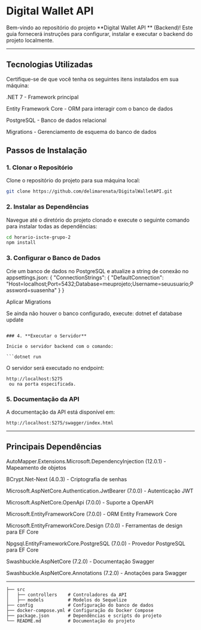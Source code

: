 # Digital Wallet API

Bem-vindo ao repositório do projeto **Digital Wallet API ** (Backend)! Este guia fornecerá instruções para configurar, instalar e executar o backend do projeto localmente.

---

## **Tecnologias Utilizadas**

Certifique-se de que você tenha os seguintes itens instalados em sua máquina:

.NET 7 - Framework principal

Entity Framework Core - ORM para interagir com o banco de dados

PostgreSQL - Banco de dados relacional

Migrations - Gerenciamento de esquema do banco de dados

## **Passos de Instalação**

### 1. **Clonar o Repositório**

Clone o repositório do projeto para sua máquina local:

```bash
git clone https://github.com/delimarenata/DigitalWalletAPI.git
```

### 2. **Instalar as Dependências**

Navegue até o diretório do projeto clonado e execute o seguinte comando para instalar todas as dependências:

```bash
cd horario-iscte-grupo-2
npm install
```

### 3. **Configurar o Banco de Dados**

Crie um banco de dados no PostgreSQL e atualize a string de conexão no appsettings.json:
{
"ConnectionStrings": {
"DefaultConnection": "Host=localhost;Port=5432;Database=meuprojeto;Username=seuusuario;Password=suasenha"
}
}

Aplicar Migrations

Se ainda não houver o banco configurado, execute:
dotnet ef database update

````

### 4. **Executar o Servidor**

Inicie o servidor backend com o comando:

```dotnet run
````

O servidor será executado no endpoint:

```
http://localhost:5275
 ou na porta especificada.
```

### 5. **Documentação da API**

A documentação da API está disponível em:

```
http://localhost:5275/swagger/index.html
```

---

## **Principais Dependências**

AutoMapper.Extensions.Microsoft.DependencyInjection (12.0.1) - Mapeamento de objetos

BCrypt.Net-Next (4.0.3) - Criptografia de senhas

Microsoft.AspNetCore.Authentication.JwtBearer (7.0.0) - Autenticação JWT

Microsoft.AspNetCore.OpenApi (7.0.0) - Suporte a OpenAPI

Microsoft.EntityFrameworkCore (7.0.0) - ORM Entity Framework Core

Microsoft.EntityFrameworkCore.Design (7.0.0) - Ferramentas de design para EF Core

Npgsql.EntityFrameworkCore.PostgreSQL (7.0.0) - Provedor PostgreSQL para EF Core

Swashbuckle.AspNetCore (7.2.0) - Documentação Swagger

Swashbuckle.AspNetCore.Annotations (7.2.0) - Anotações para Swagger

---

```
├── src
│   ├── controllers    # Controladores da API
│   ├── models         # Modelos do Sequelize
├── config             # Configuração do banco de dados
├── docker-compose.yml # Configuração do Docker Compose
├── package.json       # Dependências e scripts do projeto
└── README.md          # Documentação do projeto
```
